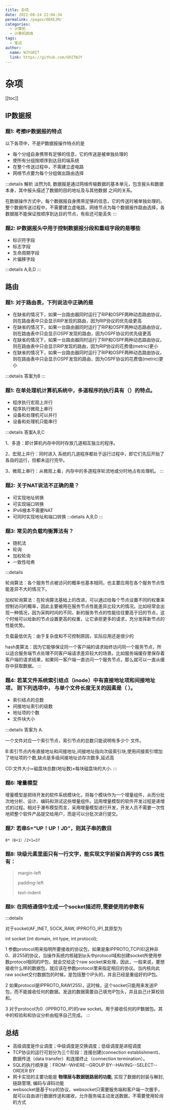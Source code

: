 ```yaml
---
title: 杂项  
date: 2022-08-24 22:04:34  
permalink: /pages/OEKEJM/  
categories:
  - 计算机
  - 计算机网络
tags:
  - 笔试
author:  
  name: WJYGRIT   
  link: https://github.com/GRITWJY
---
```


# 杂项

[[toc]]


## IP数据报

### 题1: 考擦IP数据报的特点

以下各项中，不是IP数据报操作特点的是
- 每个分组自身携带有足够的信息，它的传送是被单独处理的
- 使所有分组按顺序到达目的端系统
- 在整个传送过程中，不需建立虚电路
- 网络节点要为每个分组做出路由选择

:::details 解析
淡然为B, 数据报是通过网络传输数据的基本单元，包含报头和数据本身，其中报头描述了数据的目的地址及与其他数据 之间的关系。

在数据操作方式中，每个数据报自身携带足够的信息，它的传送时被单独处理的。 整个数据传送过程中，不需要建立虚电路，网络节点为每个数据报作路由选择，各数据报不能保证按顺序到达目的节点，有些还可能丢失
:::


### 题2: IP数据报头中用于控制数据报分段和重组字段的是哪些
- 标识符字段
- 标志字段
- 生命周期字段
- 片偏移字段

:::details
A,B,D
:::

## 路由

### 题1: 对于路由表，下列说法中正确的是

- 在缺省的情况下，如果一台路由器同时运行了RIP和OSPF两种动态路由协议，则在路由表中只会显示RIP发现的路由，因为RIP协议的优先级更高
- 在缺省的情况下，如果一台路由器同时运行了RIP和OSPF两种动态路由协议，则在路由表中只会显示OSPF发现的路由，因为OSPF协议的优先级更高
- 在缺省的情况下，如果一台路由器同时运行了RIP和OSPF两种动态路由协议，则在路由表中只会显示RIP发现的路由，因为RIP协议的花费值(metric)更小
- 在缺省的情况下，如果一台路由器同时运行了RIP和OSPF两种动态路由协议，则在路由表中只会显示OSPF发现的路由，因为OSPF协议的花费值(metric)更小

:::details
答案为B
:::


### 题1: 在单处理机计算机系统中，多道程序的执行具有（）的特点。

- 程序执行宏观上并行
- 程序执行微观上串行
- 设备和处理机可以并行
- 设备和处理机只能串行

:::details
答案A,B,C

1、多道：即计算机内存中同时存放几道相互独立的程序。

2、宏观上并行：同时进入 系统的几道程序都处于运行过程中，即它们先后开始了各自的运行，但都未运行完毕。

3、微观上串行：从微观上看，内存中的多道程序轮流地或分时地占有处理机。
:::


### 题2: 关于NAT说法不正确的是？

- 可实现地址转换
- 可实现端口转换
- IPv6根本不需要NAT
- 可同时实现地址和端口转换
:::details
  A,B,D
:::

### 题3: 常见的负载均衡算法有？

- 随机法
- 轮询
- 加权轮询
- 一致性哈希

:::details

轮询算法：各个服务节点被访问的概率也基本相同，也主要应用在各个服务节点性能差异不大的情况下。

加权轮询算法：在轮询算法基础上的改进，可以通过给每个节点设置不同的权重来控制访问的概率，因此主要被用在服务节点性能差异比较大的情况。比如经常会出现一种情况，因为采购时间的不同，新的服务节点的性能往往要高于旧的节点，这个时候可以给新的节点设置更高的权重，让它承担更多的请求，充分发挥新节点的性能优势。

负载最低优先：由于复杂度和不可控制原因，实际应用还是很少的

hash类算法：因为它能够保证同一个客户端的请求始终访问同一个服务节点，所以适合服务端节点处理不同客户端请求差异较大的场景。比如服务端缓存里保存着客户端的请求结果，如果同一客户端一直访问一个服务节点，那么就可以一直从缓存中获取数据。
:::


### 题4: 若某文件系统索引结点（inode）中有直接地址项和间接地址项， 则下列选项中， 与单个文件长度无关的因素是（ ）。

- 索引结点的总数
- 间接地址索引的级数
- 地址项的个数
- 文件块大小

:::details
答案为 A.

一个文件对应一个索引节点，索引节点的总数只能说明有多少个 文件。

B:索引节点内有直接地址和间接地址,间接地址指向次级索引块,使用间接索引增加了地址项的个数,缺点是多级间接地址访存次数多,延迟高

CD:文件大小=磁盘块总数(地址数)×每块磁盘块的大小.
:::


### 题6: 增量模型

增量模型是把待开发的软件系统模块化，将每个模块作为一个增量组件，从而分批次地分析、设计、编码和测试这些增量组件。运用增量模型的软件开发过程是递增式的过程。相对于瀑布模型而言，采用增量模型进行开发，开发人员不需要一次性地把整个软件产品提交给用户，而是可以分批次进行提交。


### 题7: 若串S=”UP！UP！JD”，则其子串的数目

`8*（8+1）/2+1=37`


### 题8: 块级元素里面只有一行文字，能实现文字前留白两字的 CSS 属性有：
> margin-left
> 
> padding-left
> 
> text-indent
> 
>


### 题9: 在网络通信中生成一个socket描述符,需要使用的参数有


:::details

对于socket(AF_INET, SOCK_RAW, IPPROTO_IP),其原型为

int socket (int domain, int type, int protocol);

1 参数protocol用来指明所要接收的协议包，如果是象IPPROTO_TCP(6)这种非0、非255的协议，当操作系统内核碰到ip头中protocol域和创建socket所使用参数protocol相同的IP包，就会交给这个raw socket来处理，因此，一般来说，要想接收什么样的数据包，就应该在参数protocol里来指定相应的协议。当内核向此raw socket交付数据包的时候，是包括整个IP头的，并且已经是重组好的IP包。

2 如果protocol是IPPROTO_RAW(255)，这时候，这个socket只能用来发送IP包，而不能接收任何的数据。发送的数据需要自己填充IP包头，并且自己计算校验和。

3 对于protocol为0（IPPROTO_IP)的raw socket。用于接收任何的IP数据包。其中的校验和和协议分析由程序自己完成。
:::


## 总结
- 高级调度是作业调度；中级调度是交换调度；低级调度是进程调度
- TCP协议的运行可划分为三个阶段：连接创建(connection establishment)、数据传送（data transfer）和连接终止（connection termination）。
- SQL的执行顺序是：FROM--WHERE--GROUP BY--HAVING--SELECT--ORDER BY
- 网卡实现的主要功能是 **物理层与数据链路层的功能**, 实现了数据的封装与解封, 链路管理, 编码与译码功能
- websocket是基于tcp的协议，websocket只需要服务端和客户端一次握手，就可以自由进行数据传送和接收，允许服务端主动发送数据，不需要使用轮询的方式


